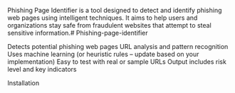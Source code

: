 Phishing Page Identifier is a tool designed to detect and identify phishing web pages using intelligent techniques. It aims to help users and organizations stay safe from fraudulent websites that attempt to steal sensitive information.# Phishing-page-identifier

Detects potential phishing web pages
URL analysis and pattern recognition
Uses machine learning (or heuristic rules – update based on your implementation)
Easy to test with real or sample URLs
Output includes risk level and key indicators

Installation
